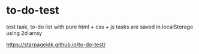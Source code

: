 ﻿# to-do-test
test task, to-do list with pure html + css + js
tasks are saved in localStorage using 2d array

https://starpageidk.github.io/to-do-test/
